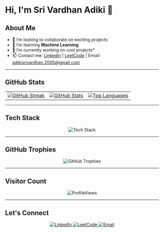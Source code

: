 # Hi, I'm Sri Vardhan Adiki 👋

## About Me ##########
- 🤝 I’m looking to collaborate on exciting projects
- 🌱 I’m learning **Machine Learning**
- 🔭 I’m currently working on cool projects*
- 📫 Contact me: [LinkedIn](https://www.linkedin.com/in/sri-vardhan-adiki/) | [LeetCode](https://leetcode.com/u/ADIKI-SRI-VARDHAN/) | *Email:* adikisrivardhan.2005@gmail.com

---

## GitHub Stats ###
<table align="center">
  <tr>
    <td>
      <a href="https://git.io/streak-stats">
        <img src="https://github-readme-streak-stats.vercel.app/?user=SRI-VARDHAN-ADIKI&theme=tokyonight&hide_border=true" alt="GitHub Streak" />
      </a>
    </td>
    <td>
      <a href="https://github.com/saipraneeth4004">
        <img src="https://github-readme-stats.vercel.app/api?username=SRI-VARDHAN-ADIKI&show_icons=true&theme=radical&hide_border=true" alt="GitHub Stats" />
      </a>
    </td>
    <td>
      <a href="https://github.com/saipraneeth4004">
        <img src="https://github-readme-stats.vercel.app/api/top-langs/?username=SRI-VARDHAN-ADIKI&layout=compact&theme=tokyonight&hide_border=true" alt="Top Languages" />
      </a>
    </td>
  </tr>
</table>

---

## Tech Stack
<p align="center">
  <img src="https://skillicons.dev/icons?i=html,css,js,react,nodejs,python,java,c,git,github" alt="Tech Stack" />
</p>

---

## GitHub Trophies
<p align="center">
  <img src="https://github-profile-trophy.vercel.app/?username=SRI-VARDHAN-ADIKI&theme=tokyonight&no-frame=true&no-bg=true" alt="GitHub Trophies" />
</p>

---

## Visitor Count ##
<p align="center">
  <img src="https://komarev.com/ghpvc/?username=SRI-VARDHAN-ADIKI&style=flat-square" alt="ProfileViews" />
</p>

---

## Let's Connect
<p align="center">
  <a href="https://www.linkedin.com/in/sri-vardhan-adiki/">
    <img src="https://img.shields.io/badge/LinkedIn-%230077B5.svg?&style=for-the-badge&logo=linkedin&logoColor=white" alt="LinkedIn" />
  </a>
  <a href="https://leetcode.com/u/ADIKI-SRI-VARDHAN/">
    <img src="https://img.shields.io/badge/LeetCode-%23FFA116.svg?&style=for-the-badge&logo=leetcode&logoColor=black" alt="LeetCode" />
  </a>
  <a href="mailto:2300033389csehte@gmail.com">
    <img src="https://img.shields.io/badge/Email-D14836.svg?&style=for-the-badge&logo=gmail&logoColor=white" alt="Email" />
  </a>
</p>
